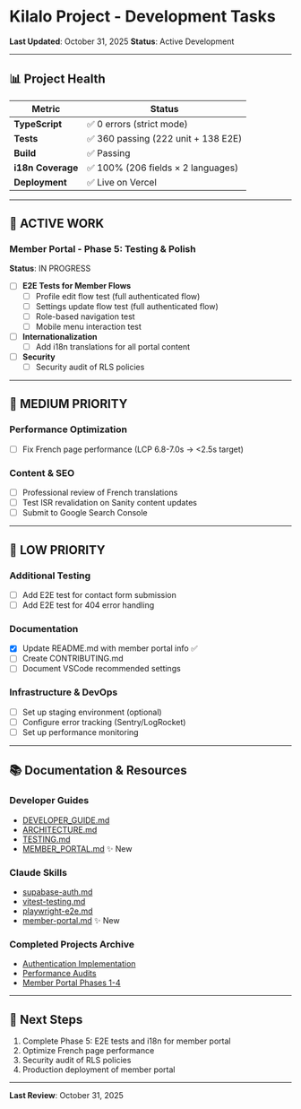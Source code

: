 # Kilalo Project - Development Tasks

**Last Updated**: October 31, 2025
**Status**: Active Development

---

## 📊 Project Health

| Metric            | Status                              |
| ----------------- | ----------------------------------- |
| **TypeScript**    | ✅ 0 errors (strict mode)           |
| **Tests**         | ✅ 360 passing (222 unit + 138 E2E) |
| **Build**         | ✅ Passing                          |
| **i18n Coverage** | ✅ 100% (206 fields × 2 languages)  |
| **Deployment**    | ✅ Live on Vercel                   |

---

## 🎯 ACTIVE WORK

### Member Portal - Phase 5: Testing & Polish

**Status**: IN PROGRESS

- [ ] **E2E Tests for Member Flows**
  - [ ] Profile edit flow test (full authenticated flow)
  - [ ] Settings update flow test (full authenticated flow)
  - [ ] Role-based navigation test
  - [ ] Mobile menu interaction test
- [ ] **Internationalization**
  - [ ] Add i18n translations for all portal content
- [ ] **Security**
  - [ ] Security audit of RLS policies

---

## 📝 MEDIUM PRIORITY

### Performance Optimization

- [ ] Fix French page performance (LCP 6.8-7.0s → <2.5s target)

### Content & SEO

- [ ] Professional review of French translations
- [ ] Test ISR revalidation on Sanity content updates
- [ ] Submit to Google Search Console

---

## 🔧 LOW PRIORITY

### Additional Testing

- [ ] Add E2E test for contact form submission
- [ ] Add E2E test for 404 error handling

### Documentation

- [x] Update README.md with member portal info ✅
- [ ] Create CONTRIBUTING.md
- [ ] Document VSCode recommended settings

### Infrastructure & DevOps

- [ ] Set up staging environment (optional)
- [ ] Configure error tracking (Sentry/LogRocket)
- [ ] Set up performance monitoring

---

## 📚 Documentation & Resources

### Developer Guides

- [DEVELOPER_GUIDE.md](../DEVELOPER_GUIDE.md)
- [ARCHITECTURE.md](../docs/02-ARCHITECTURE.md)
- [TESTING.md](../docs/TESTING.md)
- [MEMBER_PORTAL.md](../docs/MEMBER_PORTAL.md) ✨ New

### Claude Skills

- [supabase-auth.md](../.claude/skills/supabase-auth.md)
- [vitest-testing.md](../.claude/skills/vitest-testing.md)
- [playwright-e2e.md](../.claude/skills/playwright-e2e.md)
- [member-portal.md](../.claude/skills/member-portal.md) ✨ New

### Completed Projects Archive

- [Authentication Implementation](../docs/completed/AUTHENTICATION.md)
- [Performance Audits](../docs/completed/PERFORMANCE_AUDITS.md)
- [Member Portal Phases 1-4](../docs/completed/MEMBER_PORTAL_PHASES_1-4.md)

---

## 🚀 Next Steps

1. Complete Phase 5: E2E tests and i18n for member portal
2. Optimize French page performance
3. Security audit of RLS policies
4. Production deployment of member portal

---

**Last Review**: October 31, 2025
